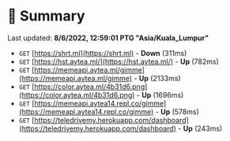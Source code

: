 # 📖 Summary
Last updated: **8/6/2022, 12:59:01 PTG "Asia/Kuala_Lumpur"**

- `GET` [https://shrt.ml](https://shrt.ml) - **Down** (311ms)
- `GET` [https://hst.aytea.ml/](https://hst.aytea.ml/) - **Up** (782ms)
- `GET` [https://memeapi.aytea.ml/gimme](https://memeapi.aytea.ml/gimme) - **Up** (2133ms)
- `GET` [https://color.aytea.ml/4b31d6.png](https://color.aytea.ml/4b31d6.png) - **Up** (1696ms)
- `GET` [https://memeapi.aytea14.repl.co/gimme](https://memeapi.aytea14.repl.co/gimme) - **Up** (578ms)
- `GET` [https://teledrivemy.herokuapp.com/dashboard](https://teledrivemy.herokuapp.com/dashboard) - **Up** (243ms)
